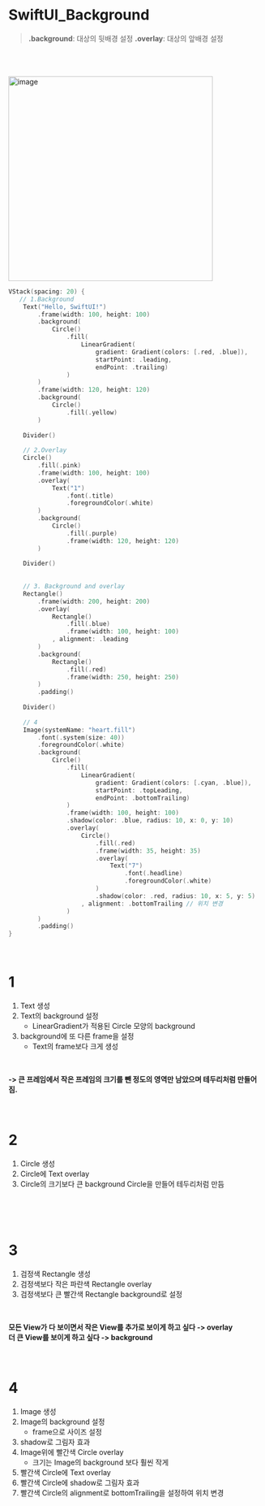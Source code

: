 #  SwiftUI_Background

> **.background**: 대상의 뒷배경 설정
    **.overlay**: 대상의 앞배경 설정
<br>
<br>
<br>

<img width="403" alt="image" src="https://user-images.githubusercontent.com/63503972/228527577-158396af-1044-443e-8e58-90afc43b77e1.png">

```swift
VStack(spacing: 20) {
   // 1.Background
    Text("Hello, SwiftUI!")
        .frame(width: 100, height: 100)
        .background(
            Circle()
                .fill(
                    LinearGradient(
                        gradient: Gradient(colors: [.red, .blue]),
                        startPoint: .leading,
                        endPoint: .trailing)
                )
        )
        .frame(width: 120, height: 120)
        .background(
            Circle()
                .fill(.yellow)
        )
    
    Divider()
    
    // 2.Overlay
    Circle()
        .fill(.pink)
        .frame(width: 100, height: 100)
        .overlay(
            Text("1")
                .font(.title)
                .foregroundColor(.white)
        )
        .background(
            Circle()
                .fill(.purple)
                .frame(width: 120, height: 120)
        )
    
    Divider()
    
    
    // 3. Background and overlay
    Rectangle()
        .frame(width: 200, height: 200)
        .overlay(
            Rectangle()
                .fill(.blue)
                .frame(width: 100, height: 100)
            , alignment: .leading
        )
        .background(
            Rectangle()
                .fill(.red)
                .frame(width: 250, height: 250)
        )
        .padding()
    
    Divider()
    
    // 4
    Image(systemName: "heart.fill")
        .font(.system(size: 40))
        .foregroundColor(.white)
        .background(
            Circle()
                .fill(
                    LinearGradient(
                        gradient: Gradient(colors: [.cyan, .blue]),
                        startPoint: .topLeading,
                        endPoint: .bottomTrailing)
                )
                .frame(width: 100, height: 100)
                .shadow(color: .blue, radius: 10, x: 0, y: 10)
                .overlay(
                    Circle()
                        .fill(.red)
                        .frame(width: 35, height: 35)
                        .overlay(
                            Text("7")
                                .font(.headline)
                                .foregroundColor(.white)
                        )
                        .shadow(color: .red, radius: 10, x: 5, y: 5)
                    , alignment: .bottomTrailing // 위치 변경
                )
        )
        .padding()
}

```
<br>

# 1
1. Text 생성 
2. Text의 background 설정
    - LinearGradient가 적용된 Circle 모양의 background
3. background에 또 다른 frame을 설정
    - Text의 frame보다 크게 생성
<br>

**-> 큰 프레임에서 작은 프레임의 크기를 뺀 정도의 영역만 남았으며 테두리처럼 만들어짐.**
<br>
<br>
<br>

# 2
1. Circle 생성
2. Circle에 Text overlay
3. Circle의 크기보다 큰 background Circle을 만들어 테두리처럼 만듬
<br>
<br>
<br>

# 3
1. 검정색 Rectangle 생성
2. 검정색보다 작은 파란색 Rectangle overlay
3. 검정색보다 큰 빨간색 Rectangle background로 설정
<br>

**모든 View가 다 보이면서 작은 View를 추가로 보이게 하고 싶다 -> overlay <br> 더 큰 View를 보이게 하고 싶다 -> background**
<br>
<br>
<br>

# 4
1. Image 생성
2. Image의 background 설정
    - frame으로 사이즈 설정
3. shadow로 그림자 효과
4. Image위에 빨간색 Circle overlay
    - 크기는 Image의 background 보다 훨씬 작게
5. 빨간색 Circle에 Text overlay
6. 빨간색 Circle에 shadow로 그림자 효과
7. 빨간색 Circle의 alignment로 bottomTrailing을 설정하여 위치 변경
